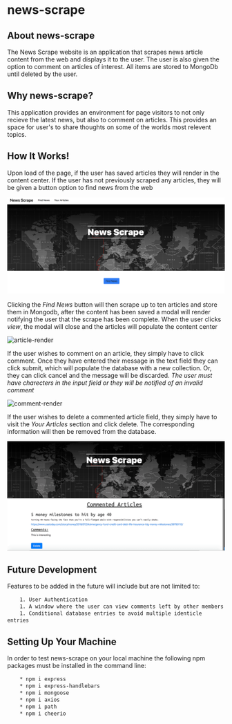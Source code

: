 # news-scrape

## About news-scrape

The News Scrape website is an application that scrapes news article content from the web and displays it to the user. The user is also given the option to comment on articles of interest. All items are stored to MongoDb until deleted by the user. 

## Why news-scrape?

This application provides an environment for page visitors to not only recieve the latest news, but also to comment on articles. This provides an space for user's to share thoughts on some of the worlds most relevent topics. 

## How It Works!

Upon load of the page, if the user has saved articles they will render in the content center. If the user has not previously scraped any articles, they will be given a button option to find news from the web

![Home-Page](https://github.com/jvalentine1/news-scrape/blob/master/images/home-page-pic.png)

Clicking the *Find News* button will then scrape up to ten articles and store them in Mongodb, after the content has been saved a modal will render notifying the user that the scrape has been complete. When the user clicks *view*, the modal will close and the articles will populate the content center

![article-render](https://github.com/jvalentine1/news-scrape/blob/master/images/news-scrape-gif.gif)

If the user wishes to comment on an article, they simply have to click comment. Once they have entered their message in the text field they can click submit, which will populate the database with a new collection. Or, they can click cancel and the message will be discarded. *The user must have charecters in the input field or they will be notified of an invalid comment*

![comment-render](https://github.com/jvalentine1/news-scrape/blob/master/images/n-s-comment-gif.gif)

If the user wishes to delete a commented article field, they simply have to visit the *Your Articles* section and click delete. The corresponding information will then be removed from the database.

![delete-article](https://github.com/jvalentine1/news-scrape/blob/master/images/n-s-delete-gif.gif)

## Future Development

Features to be added in the future will include but are not limited to:

        1. User Authentication
        1. A window where the user can view comments left by other members
        1. Conditional database entries to avoid multiple identicle entries

## Setting Up Your Machine

In order to test news-scrape on your local machine the following npm packages must be installed in the command line:

        * npm i express
        * npm i express-handlebars
        * npm i mongoose
        * npm i axios
        * npm i path
        * npm i cheerio